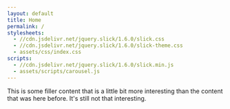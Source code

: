 ```yaml
---
layout: default
title: Home
permalink: /
stylesheets:
  - //cdn.jsdelivr.net/jquery.slick/1.6.0/slick.css
  - //cdn.jsdelivr.net/jquery.slick/1.6.0/slick-theme.css
  - assets/css/index.css
scripts:
  - //cdn.jsdelivr.net/jquery.slick/1.6.0/slick.min.js
  - assets/scripts/carousel.js
---
```


<div id="main-carousel"></div>

<div class="content-block">
  This is some filler content that is a little bit more interesting than the content that was here before.
  It's still not that interesting.
</div>
